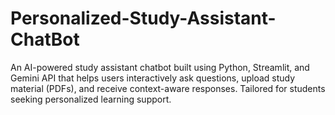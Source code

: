 # Personalized-Study-Assistant-ChatBot
An AI-powered study assistant chatbot built using Python, Streamlit, and Gemini API that helps users interactively ask questions, upload study material (PDFs), and receive context-aware responses. Tailored for students seeking personalized learning support.
